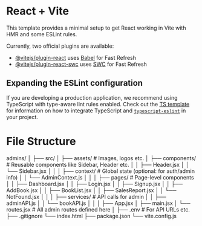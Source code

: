 # React + Vite

This template provides a minimal setup to get React working in Vite with HMR and some ESLint rules.

Currently, two official plugins are available:

- [@vitejs/plugin-react](https://github.com/vitejs/vite-plugin-react/blob/main/packages/plugin-react) uses [Babel](https://babeljs.io/) for Fast Refresh
- [@vitejs/plugin-react-swc](https://github.com/vitejs/vite-plugin-react/blob/main/packages/plugin-react-swc) uses [SWC](https://swc.rs/) for Fast Refresh

## Expanding the ESLint configuration

If you are developing a production application, we recommend using TypeScript with type-aware lint rules enabled. Check out the [TS template](https://github.com/vitejs/vite/tree/main/packages/create-vite/template-react-ts) for information on how to integrate TypeScript and [`typescript-eslint`](https://typescript-eslint.io) in your project.


# File Structure

admins/
│
├── src/
│   ├── assets/                 # Images, logos etc.
│   ├── components/             # Reusable components like Sidebar, Header etc.
│   │   ├── Header.jsx
│   │   └── Sidebar.jsx
│   │
│   ├── context/                # Global state (optional: for auth/admin info)
│   │   └── AdminContext.js
│   │
│   ├── pages/                  # Page-level components
│   │   ├── Dashboard.jsx
│   │   ├── Login.jsx
│   │   ├── Signup.jsx
│   │   ├── AddBook.jsx
│   │   ├── BookList.jsx
│   │   ├── SalesReport.jsx
│   │   └── NotFound.jsx
│   │
│   ├── services/               # API calls for admin
│   │   ├── adminAPI.js
│   │   └── bookAPI.js
│   │
│   ├── App.jsx
│   ├── main.jsx
│   └── routes.jsx              # All admin routes defined here
│
├── .env                        # For API URLs etc.
├── .gitignore
└── index.html
├── package.json
└── vite.config.js 